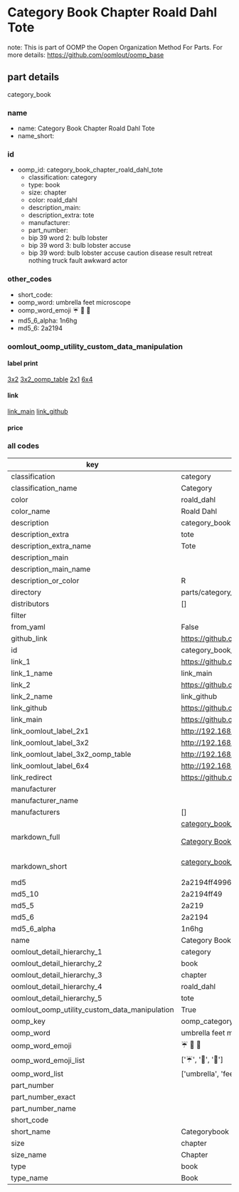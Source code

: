 # Category Book Chapter Roald Dahl Tote  

note: This is part of OOMP the Oopen Organization Method For Parts. For more details: https://github.com/oomlout/oomp_base

##  part details
  



category_book



### name
* name: Category Book Chapter Roald Dahl Tote
* name_short: 
### id
* oomp_id: category_book_chapter_roald_dahl_tote
  * classification: category
  * type: book
  * size: chapter
  * color: roald_dahl
  * description_main: 
  * description_extra: tote
  * manufacturer: 
  * part_number: 
  * bip 39 word 2: bulb lobster
  * bip 39 word 3: bulb lobster accuse
  * bip 39 word: bulb lobster accuse caution disease result retreat nothing truck fault awkward actor

### other_codes
* short_code: 
* oomp_word: umbrella feet microscope
* oomp_word_emoji :umbrella: :feet: :microscope:
* md5_6_alpha: 1n6hg
* md5_6: 2a2194






### oomlout_oomp_utility_custom_data_manipulation
#### label print
[3x2](http://192.168.1.245:1112/?label=oomp%201n6hg)
[3x2_oomp_table](http://192.168.1.108:1112/?label=oomp%201n6hg)
[2x1](http://192.168.1.242:1112/?label=oomp%201n6hg)
[6x4](http://192.168.1.55:1112/?label=oomp%201n6hg)    

#### link

[link_main](https://github.com/oomlout/oomlout_oomp_version_1_messy/tree/main/parts/category_book_chapter_roald_dahl_tote) [link_github](https://github.com/oomlout/oomlout_oomp_version_1_messy/tree/main/parts/category_book_chapter_roald_dahl_tote)                             

#### price







### all codes 
| key | value |  
| --- | --- |  
| classification | category |  
| classification_name | Category |  
| color | roald_dahl |  
| color_name | Roald Dahl |  
| description | category_book |  
| description_extra | tote |  
| description_extra_name | Tote |  
| description_main |  |  
| description_main_name |  |  
| description_or_color | R  |  
| directory | parts/category_book_chapter_roald_dahl_tote |  
| distributors | [] |  
| filter |  |  
| from_yaml | False |  
| github_link | https://github.com/oomlout/oomlout_oomp_part_src/tree/main/parts/category_book_chapter_roald_dahl_tote |  
| id | category_book_chapter_roald_dahl_tote |  
| link_1 | https://github.com/oomlout/oomlout_oomp_version_1_messy/tree/main/parts/category_book_chapter_roald_dahl_tote |  
| link_1_name | link_main |  
| link_2 | https://github.com/oomlout/oomlout_oomp_version_1_messy/tree/main/parts/category_book_chapter_roald_dahl_tote |  
| link_2_name | link_github |  
| link_github | https://github.com/oomlout/oomlout_oomp_version_1_messy/tree/main/parts/category_book_chapter_roald_dahl_tote |  
| link_main | https://github.com/oomlout/oomlout_oomp_version_1_messy/tree/main/parts/category_book_chapter_roald_dahl_tote |  
| link_oomlout_label_2x1 | http://192.168.1.242:1112/?label=oomp%201n6hg |  
| link_oomlout_label_3x2 | http://192.168.1.245:1112/?label=oomp%201n6hg |  
| link_oomlout_label_3x2_oomp_table | http://192.168.1.108:1112/?label=oomp%201n6hg |  
| link_oomlout_label_6x4 | http://192.168.1.55:1112/?label=oomp%201n6hg |  
| link_redirect | https://github.com/oomlout/oomlout_oomp_version_1_messy/tree/main/parts/category_book_chapter_roald_dahl_tote |  
| manufacturer |  |  
| manufacturer_name |  |  
| manufacturers | [] |  
| markdown_full | [category_book_chapter_roald_dahl_tote](none)<br>[](none)<br>[Category Book Chapter Roald Dahl Tote](none)<br><br> |  
| markdown_short | [category_book_chapter_roald_dahl_tote](none)<br><br> |  
| md5 | 2a2194ff4996d702df1f824a0360c8ef |  
| md5_10 | 2a2194ff49 |  
| md5_5 | 2a219 |  
| md5_6 | 2a2194 |  
| md5_6_alpha | 1n6hg |  
| name | Category Book Chapter Roald Dahl Tote |  
| oomlout_detail_hierarchy_1 | category |  
| oomlout_detail_hierarchy_2 | book |  
| oomlout_detail_hierarchy_3 | chapter |  
| oomlout_detail_hierarchy_4 | roald_dahl |  
| oomlout_detail_hierarchy_5 | tote |  
| oomlout_oomp_utility_custom_data_manipulation | True |  
| oomp_key | oomp_category_book_chapter_roald_dahl_tote |  
| oomp_word | umbrella feet microscope |  
| oomp_word_emoji | :umbrella: :feet: :microscope: |  
| oomp_word_emoji_list | [':umbrella:', ':feet:', ':microscope:'] |  
| oomp_word_list | ['umbrella', 'feet', 'microscope'] |  
| part_number |  |  
| part_number_exact |  |  
| part_number_name |  |  
| short_code |  |  
| short_name | Categorybook |  
| size | chapter |  
| size_name | Chapter |  
| type | book |  
| type_name | Book |  
